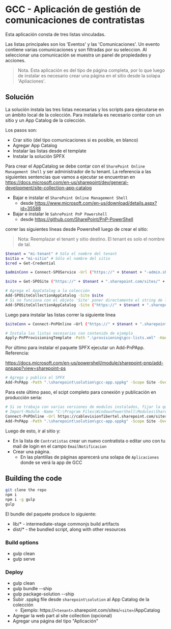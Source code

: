# GCC - Aplicación de gestión de comunicaciones de contratistas

Esta aplicación consta de tres listas vinculadas.

Las listas principales son los 'Eventos' y las 'Comunicaciones'.
Un evento contiene varias comunicaciones y son filtradas por su seleccion.
Al seleccionar una comunicación se muestra un panel de propiedades y acciones.

> Nota. Esta aplicación es del tipo de página completa, por lo que luego de instalar es necesario crear una página en el sitio desde la solapa 'Apliaciones'.


## Solución

La solución instala las tres listas necesarias y los scripts para ejecutarse en un ámbito local de la colección.
Para instalarla es necesario contar con un sitio y un App Catalog de la colección.

Los pasos son:

* Crar sitio (del tipo comunicaciones si es posible, en blanco)
* Agregar App Catalog
* Instalar las listas desde el template
* Instalar la solución SPFX 

Para crear el AppCatalog se debe contar con el `SharePoint Online Management Shell` y ser administrador de tu tenant.
La referencia a las siguientes sentencias que vamos a ejecutar se encuentran en 
https://docs.microsoft.com/en-us/sharepoint/dev/general-development/site-collection-app-catalog

* Bajar e instalar el `SharePoint Online Management Shell` 
	* desde https://www.microsoft.com/en-us/download/details.aspx?id=35588
* Bajar e instalar le `SahrePoint PnP Powershell` 
	* desde https://github.com/SharePoint/PnP-PowerShell 


correr las siguientes líneas desde Powershell luego de crear el sitio:

> Nota: Reemplazar el tenant y sitio destino.
> El tenant es solo el nombre de tal.

```bash
$tenant = "mi-tenant" # Sólo el nombre del tenant
$sitio = "mi-sitio" # Sólo el nombre del sitio
$cred = Get-Credential

$adminConn = Connect-SPOService -Url ("https://" + $tenant + "-admin.sharepoint.com") -Credential $cred

$site = Get-SPOSite ("https://" + $tenant + ".sharepoint.com/sites/" + $sitio)

# Agrega el AppCatalog a la colección
Add-SPOSiteCollectionAppCatalog -Site $site
# Si no funciona con el objeto 'Site' poner directamente el string de la url
Add-SPOSiteCollectionAppCatalog -Site ("https://" + $tenant + ".sharepoint.com/sites/" + $sitio)
```

Luego para instalar las listas correr la siguiente linea

```bash
$siteConn = Connect-PnPOnline –Url ("https://" + $tenant + ".sharepoint.com/sites/" + $sitio) –Credentials $cred

# Instala las listas necesarias con contenido de ejemplo
Apply-PnPProvisioningTemplate -Path ".\provisioning\gcc-lists.xml" -Handlers Lists -Verbose -Connection $siteConn
```

Por último para instalar el paquete SPFX ejecutar un Add-PnPApp.
Referencia:

https://docs.microsoft.com/en-us/powershell/module/sharepoint-pnp/add-pnpapp?view=sharepoint-ps

```bash
# Agrega y publica el SPFX
Add-PnPApp -Path ".\sharepoint\solution\gcc-app.sppkg" -Scope Site -Overwrite -Publish -SkipFeatureDeployment -Connection $siteConn
```

Para este último paso, el scipt completo para conexión y publicación en producción seria:
```bash
# Si se trabaja con varias versiones de modulos instalados, fijar la que se usará
# Import-Module -Name "C:\Program Files\WindowsPowerShell\Modules\SharePointPnPPowerShellOnline\3.14.1910.0\SharePointPnPPowerShellOnline.psd1" -DisableNameChecking
Connect-PnPOnline -Url https://cablevisionfibertel.sharepoint.com/sites/gcc -Credential Get-Credential
Add-PnPApp -Path ".\sharepoint\solution\gcc-app.sppkg" -Scope Site -Overwrite -Publish -SkipFeatureDeployment
```

Luego de esto, ir al sitio y:
* En la lista de `Contratistas` crear un nuevo contratista o editar uno con tu mail de login en el campo `EmailNotificacion`
* Crear una página.
	* En las plantillas de páginas aparecerá una solapa de `Aplicaciones` donde se verá la app de GCC


## Building the code

```bash
git clone the repo
npm i
npm i -g gulp
gulp
```

El bundle del paquete produce lo siguiente:

* lib/* - intermediate-stage commonjs build artifacts
* dist/* - the bundled script, along with other resources


### Build options

* gulp clean 
* gulp serve


### Deploy

* gulp clean
* gulp bundle --ship
* gulp package-solution --ship
* Subir .sppkg file desde `sharepoint\solution` al App Catalog de la colección
	* Ejemplo: https://`<tenant>`.sharepoint.com/sites/`<site>`/AppCatalog
* Agregar la web part al site collection (opcional)
* Agregar una página del tipo "Aplicación"



